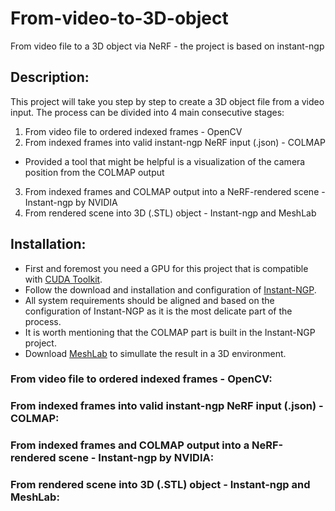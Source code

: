 # From-video-to-3D-object
From video file to a 3D object via NeRF  - the project is based on instant-ngp

## Description:
This project will take you step by step to create a 3D object file from a video input.
The process can be divided into 4 main consecutive stages:
1. From video file to ordered indexed frames - OpenCV
2. From indexed frames into valid instant-ngp NeRF input (.json) - COLMAP 
  - Provided a tool that might be helpful is a visualization of the camera position from the COLMAP output
3. From indexed frames and COLMAP output into a NeRF-rendered scene - Instant-ngp by NVIDIA
4. From rendered scene into 3D (.STL) object - Instant-ngp and MeshLab


## Installation:
- First and foremost you need a GPU for this project that is compatible with [CUDA Toolkit](https://developer.nvidia.com/cuda-toolkit).
- Follow the download and installation and configuration of [Instant-NGP](https://github.com/NVlabs/instant-ngp).
- All system requirements should be aligned and based on the configuration of Instant-NGP as it is the most delicate part of the process.
- It is worth mentioning that the COLMAP part is built in the Instant-NGP project.
- Download [MeshLab](https://www.meshlab.net/) to simullate the result in a 3D environment.

### From video file to ordered indexed frames - OpenCV:

### From indexed frames into valid instant-ngp NeRF input (.json) - COLMAP:

### From indexed frames and COLMAP output into a NeRF-rendered scene - Instant-ngp by NVIDIA:

### From rendered scene into 3D (.STL) object - Instant-ngp and MeshLab:

